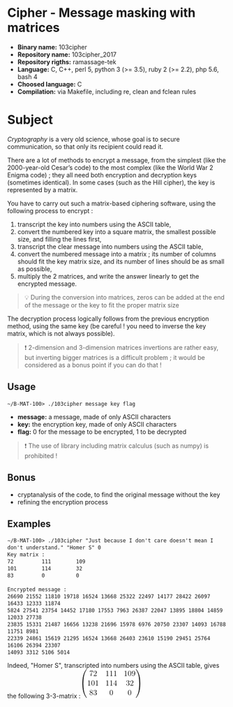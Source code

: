 # Cipher - Message masking with matrices

- **Binary name:** 103cipher
- **Repository name:** 103cipher_2017
- **Repository rigths:** ramassage-tek
- **Language:** C, C++, perl 5, python 3 (>= 3.5), ruby 2 (>= 2.2), php 5.6, bash 4
- **Choosed language:** C
- **Compilation:** via Makefile, including re, clean and fclean rules


# Subject

_Cryptography_ is a very old science, whose goal is to secure communication, so that only its recipient could read it.

There are a lot of methods to encrypt a message, from the simplest (like the 2000-year-old Cesar’s code) to the most complex (like the World War 2 Enigma code) ; they all need both encryption and decryption keys (sometimes identical).
In some cases (such as the Hill cipher), the key is represented by a matrix.

You have to carry out such a matrix-based ciphering software, using the following process to encrypt :
1. transcript the key into numbers using the ASCII table,
2. convert the numbered key into a square matrix, the smallest possible size, and filling the lines first,
3. transcript the clear message into numbers using the ASCII table,
4. convert the numbered message into a matrix ; its number of columns should fit the key matrix size, and its number of lines should be as small as possible,
5. multiply the 2 matrices, and write the answer linearly to get the encrypted message.

> :bulb: During the conversion into matrices, zeros can be added at the end of the message or the key to fit the proper matrix size

The decryption process logically follows from the previous encryption method, using the same key (be careful ! you need to inverse the key matrix, which is not always possible).

> :exclamation: 2-dimension and 3-dimension matrices invertions are rather easy, but inverting bigger matrices is a difficult problem ; it would be considered as a bonus point if you can do that !

## Usage

```
~/B-MAT-100> ./103cipher message key flag
```

- **message:** a message, made of only ASCII characters
- **key:** the encryption key, made of only ASCII characters
- **flag:** 0 for the message to be encrypted, 1 to be decrypted

> :exclamation: The use of library including matrix calculus (such as numpy) is prohibited !

## Bonus

- cryptanalysis of the code, to find the original message without the key
- refining the encryption process

## Examples

```
∼/B-MAT-100> ./103cipher "Just because I don't care doesn't mean I don't understand." "Homer S" 0
Key matrix :
72         111        109
101        114        32
83         0          0

Encrypted message :
26690 21552 11810 19718 16524 13668 25322 22497 14177 28422 26097 16433 12333 11874
5824 27541 23754 14452 17180 17553 7963 26387 22047 13895 18804 14859 12033 27738
23835 15331 21487 16656 13238 21696 15978 6976 20750 23307 14093 16788 11751 8981
22339 24861 15619 21295 16524 13668 26403 23610 15190 29451 25764 16106 26394 23307
14093 3312 5106 5014
```

Indeed, "Homer S", transcripted into numbers using the ASCII table, gives the following 3-3-matrix : <img src="/doc/HomerS-3x3-matrix.gif" alt="" />
